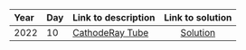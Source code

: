 | Year | Day | Link to description | Link to solution
|:---|:---|:---|:---:|
| 2022 |                     10 | [CathodeRay Tube](https://adventofcode.com/2022/day/10) | [Solution](https://github.com/versenyi98/programming-contests/tree/master/Advent%20of%20Code/2022/Day%20%20%20%20%20%20%20%20%20%20%20%20%20%20%20%20%20%20%20%20%2010%20-%20CathodeRay%20Tube)|
